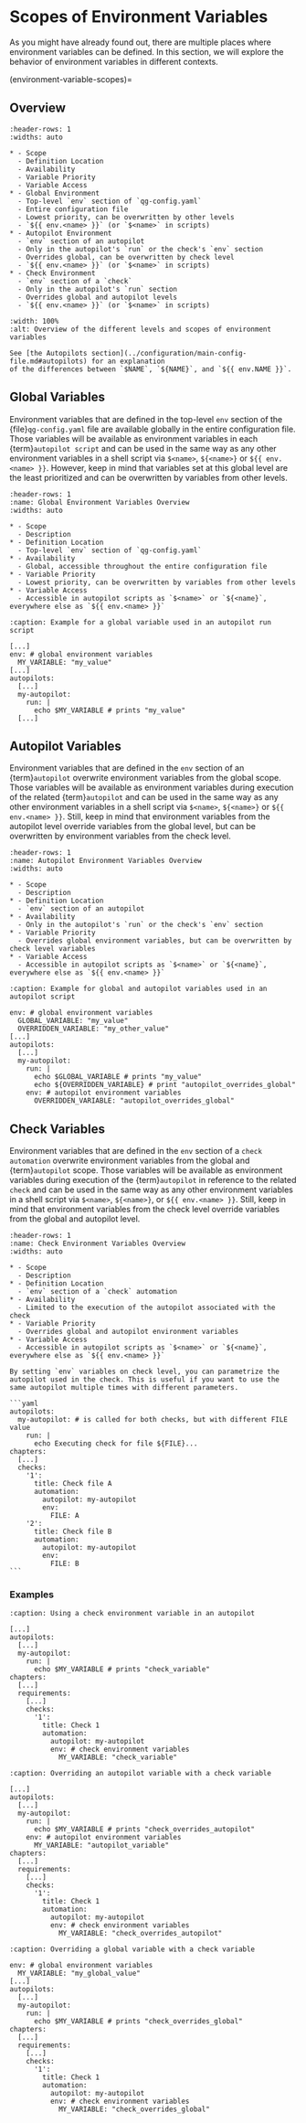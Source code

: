 <!--
SPDX-FileCopyrightText: 2024 grow platform GmbH

SPDX-License-Identifier: MIT
-->

# Scopes of Environment Variables

As you might have already found out, there are multiple places where environment variables can be defined. In this section, we will explore the behavior of environment variables in different contexts.

(environment-variable-scopes)=

## Overview

```{list-table}
:header-rows: 1
:widths: auto

* - Scope
  - Definition Location
  - Availability
  - Variable Priority
  - Variable Access
* - Global Environment
  - Top-level `env` section of `qg-config.yaml`
  - Entire configuration file
  - Lowest priority, can be overwritten by other levels
  - `${{ env.<name> }}` (or `$<name>` in scripts)
* - Autopilot Environment
  - `env` section of an autopilot
  - Only in the autopilot's `run` or the check's `env` section
  - Overrides global, can be overwritten by check level
  - `${{ env.<name> }}` (or `$<name>` in scripts)
* - Check Environment
  - `env` section of a `check`
  - Only in the autopilot's `run` section
  - Overrides global and autopilot levels
  - `${{ env.<name> }}` (or `$<name>` in scripts)
```

```{figure} env-scopes.drawio.png
:width: 100%
:alt: Overview of the different levels and scopes of environment variables
```

```{hint}
See [the Autopilots section](../configuration/main-config-file.md#autopilots) for an explanation
of the differences between `$NAME`, `${NAME}`, and `${{ env.NAME }}`.
```

## Global Variables

Environment variables that are defined in the top-level `env` section of the
{file}`qg-config.yaml` file are available globally in the entire configuration
file.
Those variables will be available as environment variables in each
{term}`autopilot script` and can be used in the same way as any other
environment variables in a shell script via `$<name>`, `${<name>}` or `${{ env.<name> }}`.
However, keep in mind that variables set at this global level are the least
prioritized and can be overwritten by variables from other levels.

```{list-table}
:header-rows: 1
:name: Global Environment Variables Overview
:widths: auto

* - Scope
  - Description
* - Definition Location
  - Top-level `env` section of `qg-config.yaml`
* - Availability
  - Global, accessible throughout the entire configuration file
* - Variable Priority
  - Lowest priority, can be overwritten by variables from other levels
* - Variable Access
  - Accessible in autopilot scripts as `$<name>` or `${<name}`, everywhere else as `${{ env.<name> }}`
```

```{code-block} yaml
:caption: Example for a global variable used in an autopilot run script

[...]
env: # global environment variables
  MY_VARIABLE: "my_value"
[...]
autopilots:
  [...]
  my-autopilot:
    run: |
      echo $MY_VARIABLE # prints "my_value"
  [...]
```

## Autopilot Variables

Environment variables that are defined in the `env` section of an
{term}`autopilot` overwrite environment variables from the global scope.
Those variables will be available as environment variables during execution of
the related {term}`autopilot` and can be used in the same way as any other
environment variables in a shell script via `$<name>`, `${<name>}` or `${{
env.<name> }}`.
Still, keep in mind that environment variables from the autopilot level override
variables from the global level, but can be overwritten by environment variables
from the check level.

```{list-table}
:header-rows: 1
:name: Autopilot Environment Variables Overview
:widths: auto

* - Scope
  - Description
* - Definition Location
  - `env` section of an autopilot
* - Availability
  - Only in the autopilot's `run` or the check's `env` section
* - Variable Priority
  - Overrides global environment variables, but can be overwritten by check level variables
* - Variable Access
  - Accessible in autopilot scripts as `$<name>` or `${<name}`, everywhere else as `${{ env.<name> }}`
```

```{code-block} yaml
:caption: Example for global and autopilot variables used in an autopilot script

env: # global environment variables
  GLOBAL_VARIABLE: "my_value"
  OVERRIDDEN_VARIABLE: "my_other_value"
[...]
autopilots:
  [...]
  my-autopilot:
    run: |
      echo $GLOBAL_VARIABLE # prints "my_value"
      echo ${OVERRIDDEN_VARIABLE} # print "autopilot_overrides_global"
    env: # autopilot environment variables
      OVERRIDDEN_VARIABLE: "autopilot_overrides_global"
```

## Check Variables

Environment variables that are defined in the `env` section of a `check`
`automation` overwrite environment variables from the global and
{term}`autopilot` scope.
Those variables will be available as environment variables during execution of
the {term}`autopilot` in reference to the related `check` and can be used in the
same way as any other environment variables in a shell script via `$<name>`,
`${<name>}`, or `${{ env.<name> }}`.
Still, keep in mind that environment variables from the check level override
variables from the global and autopilot level.

```{list-table}
:header-rows: 1
:name: Check Environment Variables Overview
:widths: auto

* - Scope
  - Description
* - Definition Location
  - `env` section of a `check` automation
* - Availability
  - Limited to the execution of the autopilot associated with the check
* - Variable Priority
  - Overrides global and autopilot environment variables
* - Variable Access
  - Accessible in autopilot scripts as `$<name>` or `${<name}`, everywhere else as `${{ env.<name> }}`
```

````{tip}
By setting `env` variables on check level, you can parametrize the autopilot used in the check. This is useful if you want to use the same autopilot multiple times with different parameters.

```yaml
autopilots:
  my-autopilot: # is called for both checks, but with different FILE value
    run: |
      echo Executing check for file ${FILE}...
chapters:
  [...]
  checks:
    '1':
      title: Check file A
      automation:
        autopilot: my-autopilot
        env:
          FILE: A
    '2':
      title: Check file B
      automation:
        autopilot: my-autopilot
        env:
          FILE: B
```

````

### Examples

```{code-block} yaml
:caption: Using a check environment variable in an autopilot

[...]
autopilots:
  [...]
  my-autopilot:
    run: |
      echo $MY_VARIABLE # prints "check_variable"
chapters:
  [...]
  requirements:
    [...]
    checks:
      '1':
        title: Check 1
        automation:
          autopilot: my-autopilot
          env: # check environment variables
            MY_VARIABLE: "check_variable"
```

```{code-block} yaml
:caption: Overriding an autopilot variable with a check variable

[...]
autopilots:
  [...]
  my-autopilot:
    run: |
      echo $MY_VARIABLE # prints "check_overrides_autopilot"
    env: # autopilot environment variables
      MY_VARIABLE: "autopilot_variable"
chapters:
  [...]
  requirements:
    [...]
    checks:
      '1':
        title: Check 1
        automation:
          autopilot: my-autopilot
          env: # check environment variables
            MY_VARIABLE: "check_overrides_autopilot"
```

```{code-block} yaml
:caption: Overriding a global variable with a check variable

env: # global environment variables
  MY_VARIABLE: "my_global_value"
[...]
autopilots:
  [...]
  my-autopilot:
    run: |
      echo $MY_VARIABLE # prints "check_overrides_global"
chapters:
  [...]
  requirements:
    [...]
    checks:
      '1':
        title: Check 1
        automation:
          autopilot: my-autopilot
          env: # check environment variables
            MY_VARIABLE: "check_overrides_global"
```
